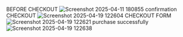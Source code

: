 BEFORE CHECKOUT
![Screenshot 2025-04-11 180855](https://github.com/user-attachments/assets/90a626ea-1732-4492-9016-415c0ee0a9f7)
confirmation CHECKOUT
![Screenshot 2025-04-19 122604](https://github.com/user-attachments/assets/dd07a9ed-3bc6-48e4-bb5f-20b0532ffa58)
CHECKOUT FORM 
![Screenshot 2025-04-19 122621](https://github.com/user-attachments/assets/a659e552-ff99-40f6-9813-dd0c628a930f)
purchase successfully
![Screenshot 2025-04-19 122638](https://github.com/user-attachments/assets/d681d7a0-84ea-46fb-8f53-d24e2998f936)




